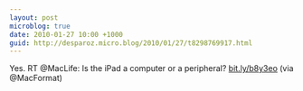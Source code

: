 ```yaml
---
layout: post
microblog: true
date: 2010-01-27 10:00 +1000
guid: http://desparoz.micro.blog/2010/01/27/t8298769917.html
---
```

Yes. RT @MacLife: Is the iPad a computer or a peripheral? [bit.ly/b8y3eo](http://bit.ly/b8y3eo) (via @MacFormat)
